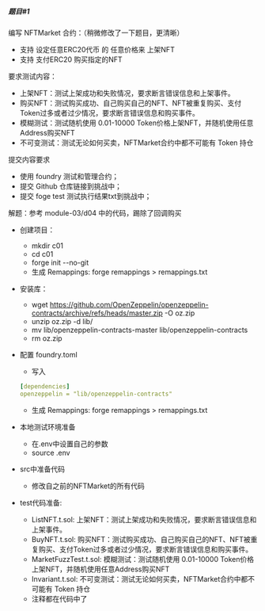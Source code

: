 

##### 题目#1
编写 NFTMarket 合约：（稍微修改了一下题目，更清晰）
- 支持 设定任意ERC20代币 的 任意价格来 上架NFT
- 支持 支付ERC20 购买指定的NFT

要求测试内容：
- 上架NFT：测试上架成功和失败情况，要求断言错误信息和上架事件。
- 购买NFT：测试购买成功、自己购买自己的NFT、NFT被重复购买、支付Token过多或者过少情况，要求断言错误信息和购买事件。
- 模糊测试：测试随机使用 0.01-10000 Token价格上架NFT，并随机使用任意Address购买NFT
- 不可变测试：测试无论如何买卖，NFTMarket合约中都不可能有 Token 持仓

提交内容要求
- 使用 foundry 测试和管理合约；
- 提交 Github 仓库链接到挑战中；
- 提交 foge test 测试执行结果txt到挑战中；

解题：参考 module-03/d04 中的代码，踢除了回调购买
- 创建项目：
    - mkdir c01 
    - cd c01
    - forge init --no-git
    - 生成 Remappings: forge remappings > remappings.txt

- 安装库：
    - wget https://github.com/OpenZeppelin/openzeppelin-contracts/archive/refs/heads/master.zip -O oz.zip
    - unzip oz.zip -d lib/
    - mv lib/openzeppelin-contracts-master lib/openzeppelin-contracts
    - rm oz.zip
- 配置 foundry.toml
    - 写入
    ```yaml
    [dependencies]
    openzeppelin = "lib/openzeppelin-contracts"
    ```
    - 生成 Remappings: forge remappings > remappings.txt

- 本地测试环境准备
    - 在.env中设置自己的参数
    - source .env

- src中准备代码
    - 修改自之前的NFTMarket的所有代码

- test代码准备:
    - ListNFT.t.sol: 上架NFT：测试上架成功和失败情况，要求断言错误信息和上架事件。
    - BuyNFT.t.sol: 购买NFT：测试购买成功、自己购买自己的NFT、NFT被重复购买、支付Token过多或者过少情况，要求断言错误信息和购买事件。
    - MarketFuzzTest.t.sol: 模糊测试：测试随机使用 0.01-10000 Token价格上架NFT，并随机使用任意Address购买NFT
    - Invariant.t.sol: 不可变测试：测试无论如何买卖，NFTMarket合约中都不可能有 Token 持仓
    - 注释都在代码中了
